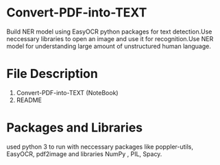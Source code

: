 # Convert-PDF-into-TEXT
Build NER model using EasyOCR python packages for text detection.Use neccessary libraries to open an image and use it for recognition.Use NER model for understanding large amount of unstructured human language.
# File Description 
  1. Convert-PDF-into-TEXT (NoteBook)
  2. README
# Packages and Libraries
used python 3 to run with neccessary packages like poppler-utils, EasyOCR, pdf2image and libraries NumPy , PIL, Spacy.

